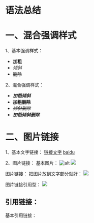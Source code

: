 # 语法总结

# 一、混合强调样式

1、基本强调样式：
- **加粗**
- *倾斜*
- ~~删除~~

2、混合强调样式：
- ***加粗倾斜***
- **~~加粗删除~~**
- *~~倾斜删除~~*
- ***~~加粗倾斜删除~~***

# 二、图片链接

1、基本文字链接：
[链接文字](URL)
[baidu](http://www.baidu.com)

2、图片链接：
基本图片：
![alt](url,test)
![](https://www.baidu.com/img/bd_logo1.png)

图片链接：
把图片放到文字部分就好：
[![](https://www.baidu.com/img/bd_logo1.png)](http://www.baidu.com)

图片链接引用型：
[![](baidu_logo)](baidu)


## 引用链接：
基本引用链接：
[]()
<!--下面是本文中的链接-->
[baidu_logo]:https://www.baidu.com/img/bd_logo1.png
[biadu]:http://www.baidu.com
